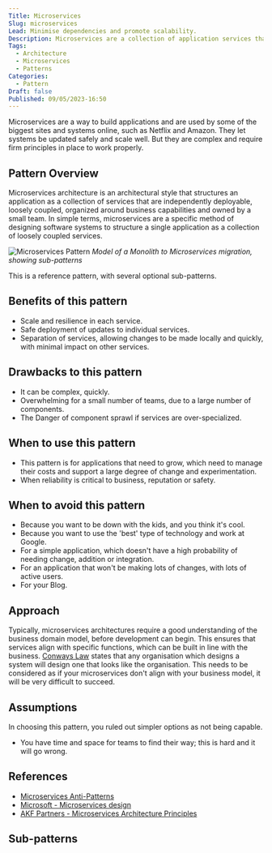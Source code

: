 ```yaml
---
Title: Microservices
Slug: microservices
Lead: Minimise dependencies and promote scalability.
Description: Microservices are a collection of application services that are independently deployable, loosely coupled and organized around business capabilities.
Tags:
  - Architecture
  - Microservices
  - Patterns
Categories:
  - Pattern
Draft: false
Published: 09/05/2023-16:50
---
```


Microservices are a way to build applications and are used by some of the biggest sites and systems online, such as Netflix and Amazon. They let systems be updated safely and scale well. But they are complex and require firm principles in place to work properly.

## Pattern Overview

Microservices architecture is an architectural style that structures an application as a collection of services that are independently deployable, loosely coupled, organized around business capabilities and owned by a small team. In simple terms, microservices are a specific method of designing software systems to structure a single application as a collection of loosely coupled services.

![Microservices Pattern](/images/microservices-patterns.png)
*Model of a Monolith to Microservices migration, showing sub-patterns*

This is a reference pattern, with several optional sub-patterns.

## Benefits of this pattern

* Scale and resilience in each service.
* Safe deployment of updates to individual services.
* Separation of services, allowing changes to be made locally and quickly, with
minimal impact on other services.

## Drawbacks to this pattern

* It can be complex, quickly.
* Overwhelming for a small number of teams, due to a large number of
components.
* The Danger of component sprawl if services are over-specialized.

## When to use this pattern

* This pattern is for applications that need to grow, which need to manage
their costs and support a large degree of change and experimentation.
* When reliability is critical to business, reputation or safety.

## When to avoid this pattern

* Because you want to be down with the kids, and you think it's cool.
* Because you want to use the 'best' type of technology and work at Google.
* For a simple application, which doesn't have a high probability of needing
change, addition or integration.
* For an application that won't be making lots of changes, with lots of
active users.
* For your Blog.

## Approach

Typically, microservices architectures require a good understanding of the business domain model, before development can begin. This ensures that services align with specific functions, which can be built in line with the business. [Conways Law](https://en.wikipedia.org/wiki/Conway's_law) states that any organisation which designs a system will design one that looks like the organisation. This needs to be considered as if your microservices don't align with your business model, it will be very difficult to succeed.

## Assumptions

In choosing this pattern, you ruled out simpler options as not being capable.

* You have time and space for teams to find their way; this is hard and it
will go wrong.

## References

* [Microservices Anti-Patterns](xref:microservices-anti-patterns)
* [Microsoft - Microservices design](https://learn.microsoft.com/en-us/azure/architecture/microservices/)
* [AKF Partners - Microservices Architecture Principles](https://akfpartners.com/growth-blog/microservice-architecture-principles)

## Sub-patterns



